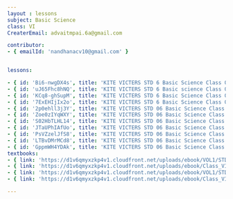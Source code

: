 ```yaml
--- 
layout : lessons 
subject: Basic Science
class: VI
CreaterEmail: advaitmpai.6a@gmail.com

contributor: 
- { emailId: 'nandhanacv10@gmail.com' }


lessons: 

- { id: 'Bi6-nwgDX4s', title: 'KITE VICTERS STD 6 Basic Science Class 01 (First Bell-ഫസ്റ്റ് ബെല്‍)' }
- { id: 'uJ65Fhc8hNQ', title: 'KITE VICTERS STD 6 Basic science Class 02 (First Bell-ഫസ്റ്റ് ബെല്‍)' }
- { id: 'KCq8-ghSupM', title: 'KITE VICTERS STD 6 Basic Science Class 03 (First Bell-ഫസ്റ്റ് ബെല്‍)' }
- { id: '7ExEHIjIx2o', title: 'KITE VICTERS STD 6 Basic Science Class 04 (First Bell-ഫസ്റ്റ് ബെല്‍)' }
- { id: '2p0ehll3j3Y', title: 'KITE VICTERS STD 06 Basic Science Class 05 (First Bell-ഫസ്റ്റ് ബെല്‍)' }
- { id: 'Zoe0zIYqWXY', title: 'KITE VICTERS STD 06 Basic Science Class 06 (First Bell-ഫസ്റ്റ് ബെല്‍)' }
- { id: 'S02HbTLHL14', title: 'KITE VICTERS STD 06 Basic Science Class 07 (First Bell-ഫസ്റ്റ് ബെല്‍)' }
- { id: 'JTaUPhIAfUo', title: 'KITE VICTERS STD 06 Basic Science Class 08 (First Bell-ഫസ്റ്റ് ബെല്‍)' }
- { id: 'PsVZzelJfS8', title: 'KITE VICTERS STD 06 Basic Science Class 09 (First Bell-ഫസ്റ്റ് ബെല്‍)' }
- { id: 'LTBvDMrMCd8', title: 'KITE VICTERS STD 06 Basic Science Class 10(First Bell-ഫസ്റ്റ് ബെല്‍)' }
- { id: 'GppmWH4YDAk', title: 'KITE VICTERS STD 06 Basic Science Class 11(First Bell-ഫസ്റ്റ് ബെല്‍)' }
textbooks:
- { link: 'https://d1v6qmyxzkp4v1.cloudfront.net/uploads/ebook/VOL1/STD6/BasicScienceEnglish/BasicScienceEnglish.pdf', title: 'Basic Science Part -1' , medium: 'English' }
- { link: 'https://d1v6qmyxzkp4v1.cloudfront.net/uploads/ebook/Class_VI/Basic%20Science_E_Vol_II/BasicScienceEnglish.pdf', title: ' Basic Science PPart -2' , medium: 'English' }
- { link: 'https://d1v6qmyxzkp4v1.cloudfront.net/uploads/ebook/VOL1/STD6/BasicScienceMalayalam/BasicScienceMalayalam.pdf', title: 'Basic Science Part -1' , medium: 'Malayalam' }
- { link: 'https://d1v6qmyxzkp4v1.cloudfront.net/uploads/ebook/Class_VI/Basic%20Science_M_Vol_II/BasicScienceMalayalam.pdf', title: ' Basic Science PPart -2' , medium: 'Malayalam' }

--- 
```

